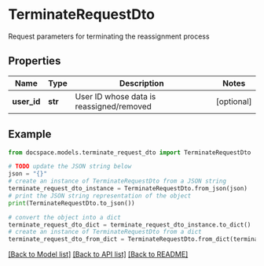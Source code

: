 # TerminateRequestDto

Request parameters for terminating the reassignment process

## Properties

Name | Type | Description | Notes
------------ | ------------- | ------------- | -------------
**user_id** | **str** | User ID whose data is reassigned/removed | [optional] 

## Example

```python
from docspace.models.terminate_request_dto import TerminateRequestDto

# TODO update the JSON string below
json = "{}"
# create an instance of TerminateRequestDto from a JSON string
terminate_request_dto_instance = TerminateRequestDto.from_json(json)
# print the JSON string representation of the object
print(TerminateRequestDto.to_json())

# convert the object into a dict
terminate_request_dto_dict = terminate_request_dto_instance.to_dict()
# create an instance of TerminateRequestDto from a dict
terminate_request_dto_from_dict = TerminateRequestDto.from_dict(terminate_request_dto_dict)
```
[[Back to Model list]](../README.md#documentation-for-models) [[Back to API list]](../README.md#documentation-for-api-endpoints) [[Back to README]](../README.md)


